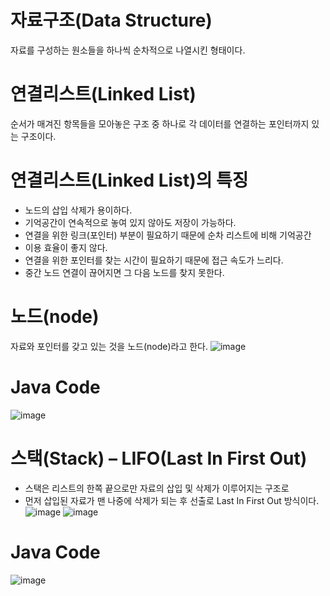 # 자료구조(Data Structure)
자료를 구성하는 원소들을 하나씩 순차적으로 나열시킨 형태이다.

# 연결리스트(Linked List)
순서가 매겨진 항목들을 모아놓은 구조 중 하나로 각 데이터를 연결하는 포인터까지 있는 구조이다.

# 연결리스트(Linked List)의 특징
- 노드의 삽입 삭제가 용이하다.
- 기억공간이 연속적으로 놓여 있지 않아도 저장이 가능하다.
- 연결을 위한 링크(포인터) 부분이 필요하기 때문에 순차 리스트에 비해 기억공간 
- 이용 효율이 좋지 않다. 
- 연결을 위한 포인터를 찾는 시간이 필요하기 때문에 접근 속도가 느리다.
- 중간 노드 연결이 끊어지면 그 다음 노드를 찾지 못한다.

#  노드(node)
자료와 포인터를 갖고 있는 것을 노드(node)라고 한다.
![image](https://user-images.githubusercontent.com/122009563/226500084-c818cef5-a999-482d-9ea9-4ca3ea98bbdb.png)
# Java Code
![image](https://user-images.githubusercontent.com/122009563/226501000-f3c323b9-7df3-463b-9e3f-050b4b1cfbaa.png)

# 스택(Stack) – LIFO(Last In First Out)
- 스택은 리스트의 한쪽 끝으로만 자료의 삽입 및 삭제가 이루어지는 구조로
- 먼저 삽입된 자료가 맨 나중에 삭제가 되는 후 선출로 Last In First Out 방식이다. 
![image](https://user-images.githubusercontent.com/122009563/226507638-45243eef-fab1-41fb-a037-6b243fd6175f.png)
![image](https://user-images.githubusercontent.com/122009563/226507676-afaae7a9-fada-414a-88bb-b2f547d331c0.png)
# Java Code
![image](https://user-images.githubusercontent.com/122009563/226507734-0cd84f6f-ee51-4408-8d39-a355e96528b8.png)
